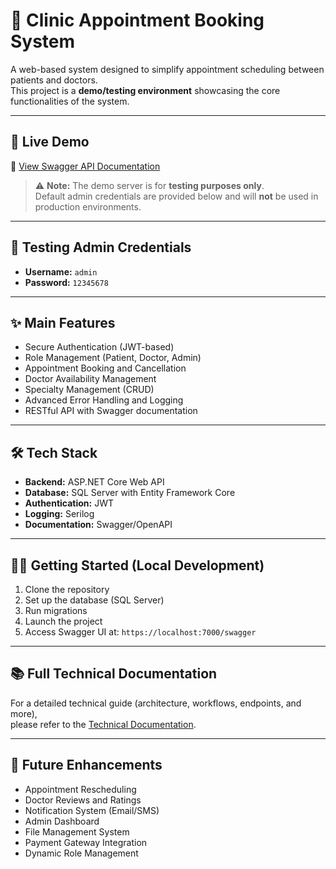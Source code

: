 # 🏥 Clinic Appointment Booking System

A web-based system designed to simplify appointment scheduling between patients and doctors.  
This project is a **demo/testing environment** showcasing the core functionalities of the system.

---

## 🚀 Live Demo  
🔗 [View Swagger API Documentation](http://clinicbooking.runasp.net/swagger/index.html)  

> ⚠️ **Note:** The demo server is for **testing purposes only**.  
> Default admin credentials are provided below and will **not** be used in production environments.

---

## 🔑 Testing Admin Credentials  
- **Username:** `admin`  
- **Password:** `12345678`  

---

## ✨ Main Features  
- Secure Authentication (JWT-based)  
- Role Management (Patient, Doctor, Admin)  
- Appointment Booking and Cancellation  
- Doctor Availability Management  
- Specialty Management (CRUD)  
- Advanced Error Handling and Logging  
- RESTful API with Swagger documentation  

---

## 🛠️ Tech Stack  
- **Backend:** ASP.NET Core Web API  
- **Database:** SQL Server with Entity Framework Core  
- **Authentication:** JWT  
- **Logging:** Serilog  
- **Documentation:** Swagger/OpenAPI  

---

## 🧑‍💻 Getting Started (Local Development)  
1. Clone the repository  
2. Set up the database (SQL Server)  
3. Run migrations  
4. Launch the project  
5. Access Swagger UI at: `https://localhost:7000/swagger`  

---

## 📚 Full Technical Documentation  
For a detailed technical guide (architecture, workflows, endpoints, and more),  
please refer to the [Technical Documentation](docs/TECHNICAL_DOCUMENTATION.md).

---

## 🔮 Future Enhancements  
- Appointment Rescheduling  
- Doctor Reviews and Ratings  
- Notification System (Email/SMS)  
- Admin Dashboard  
- File Management System  
- Payment Gateway Integration  
- Dynamic Role Management

